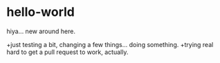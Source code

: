 # hello-world
hiya... new around here. 


+just testing a bit, changing a few things... doing something. 
+trying real hard to get a pull request to work, actually.
